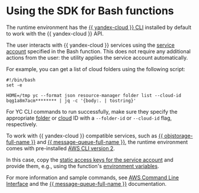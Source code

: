 # Using the SDK for Bash functions

The runtime environment has the [{{ yandex-cloud }} CLI](../../../cli/index.yaml) installed by default to work with the {{ yandex-cloud }} API.

The user interacts with {{ yandex-cloud }} services using the [service account](../../operations/function-sa.md) specified in the Bash function. This does not require any additional actions from the user: the utility applies the service account automatically.

For example, you can get a list of cloud folders using the following script:

```shell script
#!/bin/bash
set -e

HOME=/tmp yc --format json resource-manager folder list --cloud-id bqg1a8m7acm******** | jq -c '{body:. | tostring}'
```

For YC CLI commands to run successfully, make sure they specify the appropriate [folder](../../../resource-manager/operations/folder/get-id.md) or [cloud](../../../resource-manager/operations/cloud/get-id.md) ID with a `--folder-id` or `--cloud-id` flag, respectively.

To work with {{ yandex-cloud }} compatible services, such as [{{ objstorage-full-name }}](../../../storage/index.yaml) and [{{ message-queue-full-name }}](../../../message-queue/index.yaml), the runtime environment comes with pre-installed [AWS CLI version 2](https://docs.aws.amazon.com/cli/index.html).

In this case, copy the [static access keys for the service account](../../../iam/operations/sa/create-access-key.md) and provide them, e.g., using the function's [environment variables](../../concepts/runtime/environment-variables.md).

For more information and sample commands, see [AWS Command Line Interface](../../../storage/tools/aws-cli.md) and the [{{ message-queue-full-name }}](../../../message-queue/instruments/index.md) documentation.

